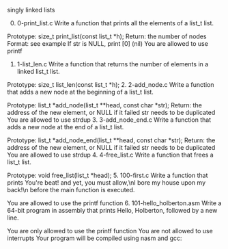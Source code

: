singly linked lists

0. 0-print_list.c
Write a function that prints all the elements of a list_t list.

Prototype: size_t print_list(const list_t *h);
Return: the number of nodes
Format: see example
If str is NULL, print [0] (nil)
You are allowed to use printf
1. 1-list_len.c
Write a function that returns the number of elements in a linked list_t list.

Prototype: size_t list_len(const list_t *h);
2. 2-add_node.c
Write a function that adds a new node at the beginning of a list_t list.

Prototype: list_t *add_node(list_t **head, const char *str);
Return: the address of the new element, or NULL if it failed
str needs to be duplicated
You are allowed to use strdup
3. 3-add_node_end.c
Write a function that adds a new node at the end of a list_t list.

Prototype: list_t *add_node_end(list_t **head, const char *str);
Return: the address of the new element, or NULL if it failed
str needs to be duplicated
You are allowed to use strdup
4. 4-free_list.c
Write a function that frees a list_t list.

Prototype: void free_list(list_t *head);
5. 100-first.c
Write a function that prints You're beat! and yet, you must allow,\nI bore my house upon my back!\n before the main function is executed.

You are allowed to use the printf function
6. 101-hello_holberton.asm
Write a 64-bit program in assembly that prints Hello, Holberton, followed by a new line.

You are only allowed to use the printf function
You are not allowed to use interrupts
Your program will be compiled using nasm and gcc:
